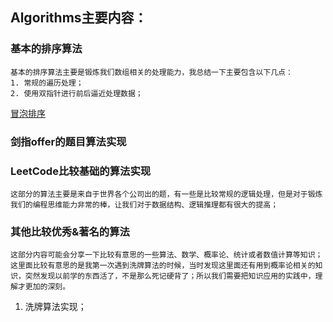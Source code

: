 ## Algorithms主要内容：

### 基本的排序算法
	基本的排序算法主要是锻炼我们数组相关的处理能力，我总结一下主要包含以下几点：
	1. 常规的遍历处理；
	2. 使用双指针进行前后逼近处理数据；

[冒泡排序](https://github.com/songnick/Algorithms/blob/master/BasicSort/BubbleSort.java)

### 剑指offer的题目算法实现


### LeetCode比较基础的算法实现
	这部分的算法主要是来自于世界各个公司出的题，有一些是比较常规的逻辑处理，但是对于锻炼我们的编程思维能力非常的棒，让我们对于数据结构、逻辑推理都有很大的提高；

### 其他比较优秀&著名的算法
	这部分内容可能会分享一下比较有意思的一些算法、数学、概率论、统计或者数值计算等知识；这里面比较有意思的是我第一次遇到洗牌算法的时候，当时发现这里面还有用到概率论相关的知识，突然发现以前学的东西活了，不是那么死记硬背了；所以我们需要把知识应用的实践中，理解才更加的深刻。
1. 洗牌算法实现；